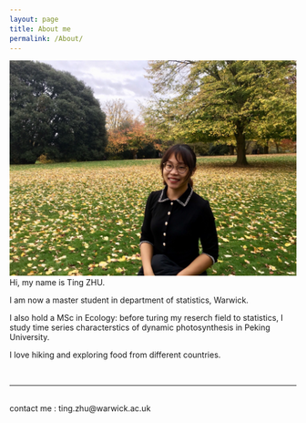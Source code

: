 ```yaml
---
layout: page
title: About me
permalink: /About/
---
```


<img class="col one right" src="/img/Ting.jpeg">

<br/>
Hi, my name is Ting ZHU.

I am now a master student in department of statistics, Warwick.

I also hold a MSc in Ecology: before turing my reserch field to statistics, I study time series characterstics of dynamic photosynthesis in Peking University.

I love hiking and exploring food from different countries.


<br/>
<hr/>
<br/>
<span class="contacticon center">
	<a href="ting.zhu@warwick.ac.uk"><i class="fa fa-envelope-square"></i></a>
	<a href="https://github.com/Tingz0" target="_blank"><i class="fa fa-github-square"></i></a>
	<a href="https://www.linkedin.com" target="_blank"><i class="fa fa-linkedin-square"></i></a>
	<a href="https://twitter.com/Ting21757229" target="_blank"><i class="fa fa-twitter-square"></i></a>
</span>

<div class="col three caption">
	contact me : ting.zhu@warwick.ac.uk
</div>

